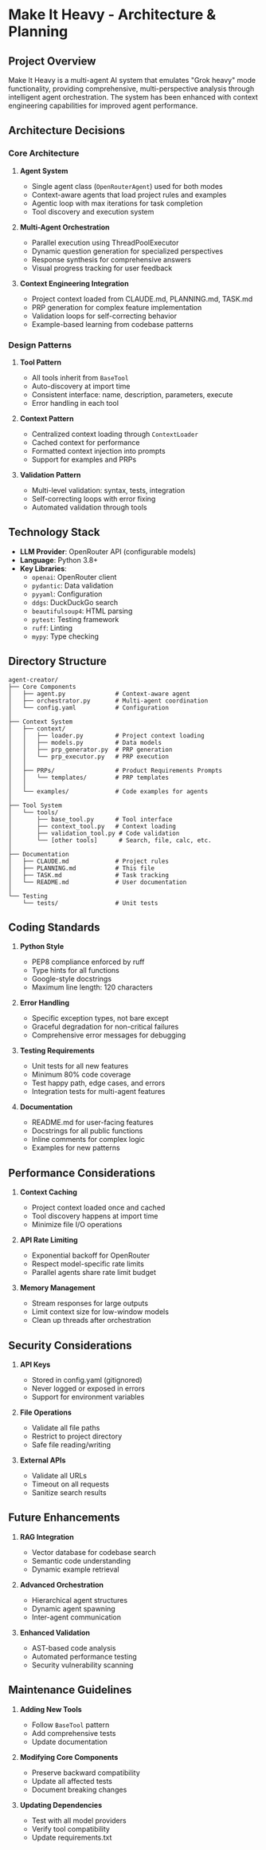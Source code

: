 # Make It Heavy - Architecture & Planning

## Project Overview

Make It Heavy is a multi-agent AI system that emulates "Grok heavy" mode functionality, providing comprehensive, multi-perspective analysis through intelligent agent orchestration. The system has been enhanced with context engineering capabilities for improved agent performance.

## Architecture Decisions

### Core Architecture

1. **Agent System**
   - Single agent class (`OpenRouterAgent`) used for both modes
   - Context-aware agents that load project rules and examples
   - Agentic loop with max iterations for task completion
   - Tool discovery and execution system

2. **Multi-Agent Orchestration**
   - Parallel execution using ThreadPoolExecutor
   - Dynamic question generation for specialized perspectives
   - Response synthesis for comprehensive answers
   - Visual progress tracking for user feedback

3. **Context Engineering Integration**
   - Project context loaded from CLAUDE.md, PLANNING.md, TASK.md
   - PRP generation for complex feature implementation
   - Validation loops for self-correcting behavior
   - Example-based learning from codebase patterns

### Design Patterns

1. **Tool Pattern**
   - All tools inherit from `BaseTool`
   - Auto-discovery at import time
   - Consistent interface: name, description, parameters, execute
   - Error handling in each tool

2. **Context Pattern**
   - Centralized context loading through `ContextLoader`
   - Cached context for performance
   - Formatted context injection into prompts
   - Support for examples and PRPs

3. **Validation Pattern**
   - Multi-level validation: syntax, tests, integration
   - Self-correcting loops with error fixing
   - Automated validation through tools

## Technology Stack

- **LLM Provider**: OpenRouter API (configurable models)
- **Language**: Python 3.8+
- **Key Libraries**:
  - `openai`: OpenRouter client
  - `pydantic`: Data validation
  - `pyyaml`: Configuration
  - `ddgs`: DuckDuckGo search
  - `beautifulsoup4`: HTML parsing
  - `pytest`: Testing framework
  - `ruff`: Linting
  - `mypy`: Type checking

## Directory Structure

```
agent-creator/
├── Core Components
│   ├── agent.py              # Context-aware agent
│   ├── orchestrator.py       # Multi-agent coordination
│   └── config.yaml           # Configuration
│
├── Context System
│   ├── context/
│   │   ├── loader.py         # Project context loading
│   │   ├── models.py         # Data models
│   │   ├── prp_generator.py  # PRP generation
│   │   └── prp_executor.py   # PRP execution
│   │
│   ├── PRPs/                 # Product Requirements Prompts
│   │   └── templates/        # PRP templates
│   │
│   └── examples/             # Code examples for agents
│
├── Tool System
│   └── tools/
│       ├── base_tool.py      # Tool interface
│       ├── context_tool.py   # Context loading
│       ├── validation_tool.py # Code validation
│       └── [other tools]      # Search, file, calc, etc.
│
├── Documentation
│   ├── CLAUDE.md             # Project rules
│   ├── PLANNING.md           # This file
│   ├── TASK.md               # Task tracking
│   └── README.md             # User documentation
│
└── Testing
    └── tests/                # Unit tests
```

## Coding Standards

1. **Python Style**
   - PEP8 compliance enforced by ruff
   - Type hints for all functions
   - Google-style docstrings
   - Maximum line length: 120 characters

2. **Error Handling**
   - Specific exception types, not bare except
   - Graceful degradation for non-critical failures
   - Comprehensive error messages for debugging

3. **Testing Requirements**
   - Unit tests for all new features
   - Minimum 80% code coverage
   - Test happy path, edge cases, and errors
   - Integration tests for multi-agent features

4. **Documentation**
   - README.md for user-facing features
   - Docstrings for all public functions
   - Inline comments for complex logic
   - Examples for new patterns

## Performance Considerations

1. **Context Caching**
   - Project context loaded once and cached
   - Tool discovery happens at import time
   - Minimize file I/O operations

2. **API Rate Limiting**
   - Exponential backoff for OpenRouter
   - Respect model-specific rate limits
   - Parallel agents share rate limit budget

3. **Memory Management**
   - Stream responses for large outputs
   - Limit context size for low-window models
   - Clean up threads after orchestration

## Security Considerations

1. **API Keys**
   - Stored in config.yaml (gitignored)
   - Never logged or exposed in errors
   - Support for environment variables

2. **File Operations**
   - Validate all file paths
   - Restrict to project directory
   - Safe file reading/writing

3. **External APIs**
   - Validate all URLs
   - Timeout on all requests
   - Sanitize search results

## Future Enhancements

1. **RAG Integration**
   - Vector database for codebase search
   - Semantic code understanding
   - Dynamic example retrieval

2. **Advanced Orchestration**
   - Hierarchical agent structures
   - Dynamic agent spawning
   - Inter-agent communication

3. **Enhanced Validation**
   - AST-based code analysis
   - Automated performance testing
   - Security vulnerability scanning

## Maintenance Guidelines

1. **Adding New Tools**
   - Follow `BaseTool` pattern
   - Add comprehensive tests
   - Update documentation

2. **Modifying Core Components**
   - Preserve backward compatibility
   - Update all affected tests
   - Document breaking changes

3. **Updating Dependencies**
   - Test with all model providers
   - Verify tool compatibility
   - Update requirements.txt